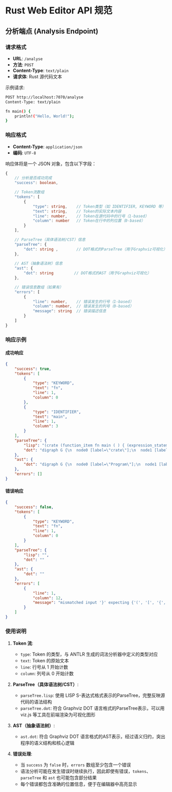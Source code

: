 # Rust Web Editor API 规范

## 分析端点 (Analysis Endpoint)

### 请求格式

- **URL**: `/analyse`
- **方法**: `POST`
- **Content-Type**: `text/plain`
- **请求体**: Rust 源代码文本

示例请求:
```bash
POST http://localhost:7070/analyse
Content-Type: text/plain

fn main() {
    println!("Hello, World!");
}
```

### 响应格式

- **Content-Type**: `application/json`
- **编码**: `UTF-8`

响应体将是一个 JSON 对象，包含以下字段：

```typescript
{
    // 分析是否成功完成
    "success": boolean,

    // Token流数组
    "tokens": [
        {
            "type": string,    // Token类型（如 IDENTIFIER, KEYWORD 等）
            "text": string,    // Token的实际文本内容
            "line": number,    // Token在源代码中的行号（1-based）
            "column": number   // Token在行中的列位置（0-based）
        }
    ],

    // ParseTree（具体语法树/CST）信息
    "parseTree": {
        "dot": string ,        // DOT格式的ParseTree（用于Graphviz可视化）
    },
    
    // AST（抽象语法树）信息
    "ast": {
        "dot": string         // DOT格式的AST（用于Graphviz可视化）
    },

    // 错误信息数组（如果有）
    "errors": [
        {
            "line": number,    // 错误发生的行号（1-based）
            "column": number,  // 错误发生的列号（0-based）
            "message": string  // 错误描述信息
        }
    ]
}
```

### 响应示例

#### 成功响应

```json
{
    "success": true,
    "tokens": [
        {
            "type": "KEYWORD",
            "text": "fn",
            "line": 1,
            "column": 0
        },
        {
            "type": "IDENTIFIER",
            "text": "main",
            "line": 1,
            "column": 3
        }
    ],
    "parseTree": {
        "lisp": "(crate (function_item fn main ( ) { (expression_statement (call_expression println! ( \"Hello, World!\" ) ) ) }))",
        "dot": "digraph G {\n  node0 [label=\"crate\"];\n  node1 [label=\"function_item\"];\n  node0 -> node1;\n  node2 [label=\"fn\"];\n  node1 -> node2;\n  ...\n}"
    },
    "ast": {
        "dot": "digraph G {\n  node0 [label=\"Program\"];\n  node1 [label=\"FnDecl\"];\n  node0 -> node1;\n  node2 [label=\"main\"];\n  node1 -> node2;\n  ...\n}"
    },
    "errors": []
}
```

#### 错误响应

```json
{
    "success": false,
    "tokens": [
        {
            "type": "KEYWORD",
            "text": "fn",
            "line": 1,
            "column": 0
        }
    ],
    "parseTree": {
        "lisp": "",
        "dot": ""
    },
    "ast": {
        "dot": ""
    },
    "errors": [
        {
            "line": 1,
            "column": 12,
            "message": "mismatched input '}' expecting {'(', '[', '{', '='}"
        }
    ]
}
```

### 使用说明

1. **Token 流**:
   - `type`: Token 的类型，与 ANTLR 生成的词法分析器中定义的类型对应
   - `text`: Token 的原始文本
   - `line`: 行号从 1 开始计数
   - `column`: 列号从 0 开始计数

2. **ParseTree（具体语法树/CST）**:
   - `parseTree.lisp`: 使用 LISP S-表达式格式表示的ParseTree，完整反映源代码的语法结构
   - `parseTree.dot`: 符合 Graphviz DOT 语言格式的ParseTree表示，可以用 viz.js 等工具在前端渲染为可视化图形

3. **AST（抽象语法树）**:
   - `ast.dot`: 符合 Graphviz DOT 语言格式的AST表示，经过语义归约，突出程序的语义结构和核心逻辑

4. **错误处理**:
   - 当 `success` 为 `false` 时，`errors` 数组至少包含一个错误
   - 语法分析可能在发生错误时继续执行，因此即使有错误，`tokens`、`parseTree` 和 `ast` 也可能包含部分结果
   - 每个错误都包含准确的位置信息，便于在编辑器中高亮显示
